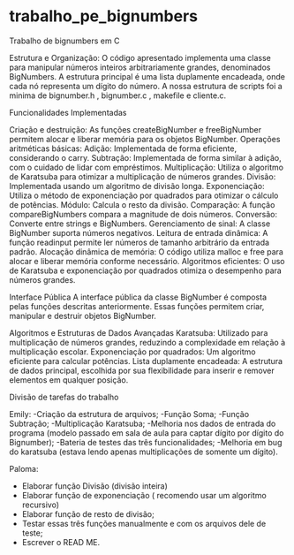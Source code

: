 # trabalho_pe_bignumbers
Trabalho de bignumbers em C

Estrutura e Organização: O código apresentado implementa uma classe para manipular números inteiros arbitrariamente grandes, denominados BigNumbers. A estrutura principal é uma lista duplamente encadeada, onde cada nó representa um dígito do número. A nossa estrutura de scripts foi a minima de bignumber.h , bignumber.c , makefile e cliente.c.

Funcionalidades Implementadas

Criação e destruição: As funções createBigNumber e freeBigNumber permitem alocar e liberar memória para os objetos BigNumber.
Operações aritméticas básicas:
Adição: Implementada de forma eficiente, considerando o carry.
Subtração: Implementada de forma similar à adição, com o cuidado de lidar com empréstimos.
Multiplicação: Utiliza o algoritmo de Karatsuba para otimizar a multiplicação de números grandes.
Divisão: Implementada usando um algoritmo de divisão longa.
Exponenciação: Utiliza o método de exponenciação por quadrados para otimizar o cálculo de potências.
Módulo: Calcula o resto da divisão.
Comparação: A função compareBigNumbers compara a magnitude de dois números.
Conversão: Converte entre strings e BigNumbers.
Gerenciamento de sinal: A classe BigNumber suporta números negativos.
Leitura de entrada dinâmica: A função readinput permite ler números de tamanho arbitrário da entrada padrão.
Alocação dinâmica de memória: O código utiliza malloc e free para alocar e liberar memória conforme necessário.
Algoritmos eficientes: O uso de Karatsuba e exponenciação por quadrados otimiza o desempenho para números grandes.

Interface Pública
A interface pública da classe BigNumber é composta pelas funções descritas anteriormente. Essas funções permitem criar, manipular e destruir objetos BigNumber.

Algoritmos e Estruturas de Dados Avançadas
Karatsuba: Utilizado para multiplicação de números grandes, reduzindo a complexidade em relação à multiplicação escolar.
Exponenciação por quadrados: Um algoritmo eficiente para calcular potências.
Lista duplamente encadeada: A estrutura de dados principal, escolhida por sua flexibilidade para inserir e remover elementos em qualquer posição.

Divisão de tarefas do trabalho 

Emily:
-Criação da estrutura de arquivos;
-Função Soma;
-Função Subtração;
-Multiplicação Karatsuba;
-Melhoria nos dados de entrada do programa (modelo passado em sala de aula para captar dígito por dígito do Bignumber);
-Bateria de testes das três funcionalidades;
-Melhoria em bug do karatsuba (estava lendo apenas multiplicações de somente um dígito).

Paloma: 

- Elaborar função Divisão (divisão inteira)
- Elaborar função de exponenciação ( recomendo usar um algoritmo recursivo) 
- Elaborar função de resto de divisão; 
- Testar essas três funções manualmente e com os arquivos dele de teste;
- Escrever o READ ME.
